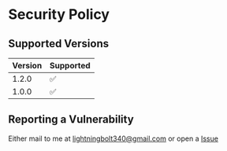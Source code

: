 # Security Policy

## Supported Versions

| Version | Supported          |
|---------| ------------------ |
| 1.2.0   | :white_check_mark: |
| 1.0.0   | :white_check_mark: |

## Reporting a Vulnerability

Either mail to me at lightningbolt340@gmail.com or open a [Issue](www.github.com/FontGallery/issues)